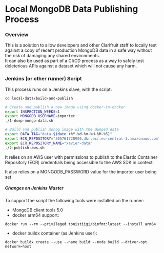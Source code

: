 # Local MongoDB Data Publishing Process

### Overview
This is a solution to allow developers and other Clarifruit staff to locally test against a copy of recent production MongoDB data in a safe way without the risk of damaging any shared environments.  
It can also be used as part of a CI/CD process as a way to safely test deleterious APIs against a dataset which will not cause any harm. 

### Jenkins (or other runner) Script
This process runs on a Jenkins slave, with the script:
```bash
cd local-data/build-and-publish

# Create and publish a new image using docker-in-docker
export INSPECTION_WEEKS=1 
export MONGODB_USERNAME=importer 
./1-dump-mongo-data.sh

# Build and publish monog image with the dumped data
export DATA_TAG="data-$(date +%Y-%d-%m-%H-%M-%S)"
export ECR_REPOSITORY="305761728900.dkr.ecr.eu-central-1.amazonaws.com"
export ECR_REPOSITORY_NAME="xavier-data"
./2-publish-aws.sh
```

It relies on an AWS user with permissions to publish to the Elastic Container Repository (ECR) credentials being accessible to the AWS SDK in context.

It also relies on a MONGODB_PASSWORD value for the importer user being set. 

##### Changes on Jenkins Master
To support the script the following tools were installed on the runner:

- MongoDB client tools 5.0
- docker arm64 support:
```
docker run --rm --privileged tonistiigi/binfmt:latest --install arm64
```
* docker buildx container (as Jenkins user):
```
docker buildx create --use --name build --node build --driver-opt network=host
```